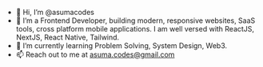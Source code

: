 - 👋 Hi, I’m @asumacodes
- 👀 I’m a Frontend Developer, building modern, responsive websites, SaaS tools, cross platform mobile applications. I am well versed with ReactJS, NextJS, React Native, Tailwind.
- 🌱 I’m currently learning Problem Solving, System Design, Web3.
- 📫 Reach out to me at asuma.codes@gmail.com
